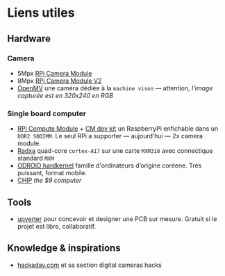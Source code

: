 # Liens utiles

## Hardware

### Camera

- 5Mpx [RPi Camera Module](https://www.raspberrypi.org/products/camera-module/)
- 8Mpx [RPi Camera Module V2](https://www.raspberrypi.org/products/camera-module-v2/)
- [OpenMV](https://openmv.io/) une caméra dédiée à la `machine vison` — attention, *l’image capturée est en 320x240 en RGB*

### Single board computer

- [RPi Compute Module](https://www.raspberrypi.org/products/compute-module) + [CM dev kit](https://www.raspberrypi.org/products/compute-module-development-kit/) un RaspberryPi enfichable dans un `DDR2 SODIMM`. Le seul RPi a supporter — aujourd’hui — 2x camera module.
- [Radxa](http://wiki.radxa.com/Rock2/som) quad-core `cortex-A17` sur une carte `MXM310` avec connectique standard `MXM` 
- [ODROID hardkernel](http://www.hardkernel.com/main/main.php) famille d'ordinateurs d’origine coréene. Très puissant, format mobile. 
- [CHIP](https://getchip.com/) *the $9 computer*  


## Tools

- [upverter](https://upverter.com/) pour concevoir et designer une PCB sur mesure. Gratuit si le projet est libre, collaboratif. 

## Knowledge & inspirations

- [hackaday.com](https://hackaday.com/category/digital-cameras-hacks/) et sa section digital cameras hacks